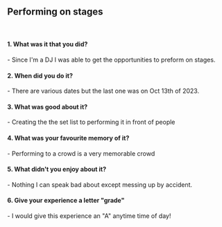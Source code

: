 <br>
<h2>Performing on stages</h2>
<br>
<h4>1. What was it that you did?</h4>
- Since I'm a DJ I was able to get the opportunities to preform on stages.
<br>
<h4>2. When did you do it?</h4>
- There are various dates but the last one was on Oct 13th of 2023.
<br>
<h4>3. What was good about it?</h4>
- Creating the the set list to performing it in front of people
<br>
<h4>4. What was your favourite memory of it?</h4>
- Performing to a crowd is a very memorable crowd
<br>
<h4>5. What didn't you enjoy about it?</h4>
- Nothing I can speak bad about except messing up by accident.
<br>
<h4>6. Give your experience a letter "grade"</h4>
- I would give this experience an "A" anytime time of day!
<br>